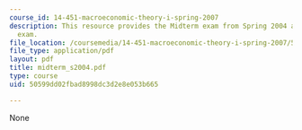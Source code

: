 ```yaml
---
course_id: 14-451-macroeconomic-theory-i-spring-2007
description: This resource provides the Midterm exam from Spring 2004 as a practice
  exam.
file_location: /coursemedia/14-451-macroeconomic-theory-i-spring-2007/50599dd02fbad8998dc3d2e8e053b665_midterm_s2004.pdf
file_type: application/pdf
layout: pdf
title: midterm_s2004.pdf
type: course
uid: 50599dd02fbad8998dc3d2e8e053b665

---
```

None
